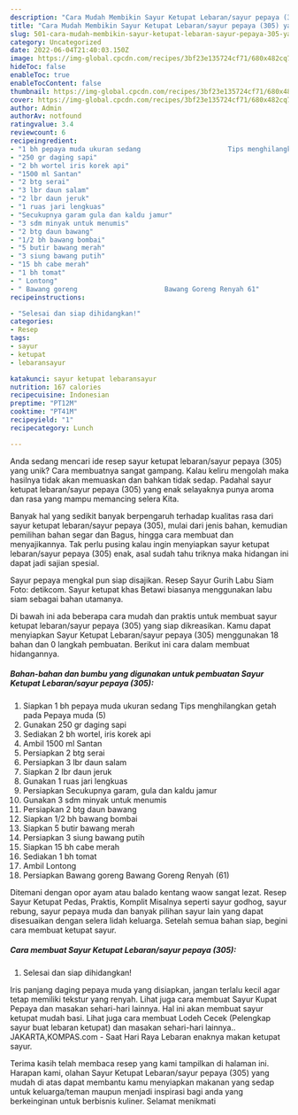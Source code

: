 ```yaml
---
description: "Cara Mudah Membikin Sayur Ketupat Lebaran/sayur pepaya (305) yang Enak"
title: "Cara Mudah Membikin Sayur Ketupat Lebaran/sayur pepaya (305) yang Enak"
slug: 501-cara-mudah-membikin-sayur-ketupat-lebaran-sayur-pepaya-305-yang-enak
category: Uncategorized
date: 2022-06-04T21:40:03.150Z
image: https://img-global.cpcdn.com/recipes/3bf23e135724cf71/680x482cq70/sayur-ketupat-lebaransayur-pepaya-305-foto-resep-utama.jpg
hideToc: false
enableToc: true
enableTocContent: false
thumbnail: https://img-global.cpcdn.com/recipes/3bf23e135724cf71/680x482cq70/sayur-ketupat-lebaransayur-pepaya-305-foto-resep-utama.jpg
cover: https://img-global.cpcdn.com/recipes/3bf23e135724cf71/680x482cq70/sayur-ketupat-lebaransayur-pepaya-305-foto-resep-utama.jpg
author: Admin
authorAv: notfound
ratingvalue: 3.4
reviewcount: 6
recipeingredient:
- "1 bh pepaya muda ukuran sedang                      Tips menghilangkan getah pada Pepaya muda 5"
- "250 gr daging sapi"
- "2 bh wortel iris korek api"
- "1500 ml Santan"
- "2 btg serai"
- "3 lbr daun salam"
- "2 lbr daun jeruk"
- "1 ruas jari lengkuas"
- "Secukupnya garam gula dan kaldu jamur"
- "3 sdm minyak untuk menumis"
- "2 btg daun bawang"
- "1/2 bh bawang bombai"
- "5 butir bawang merah"
- "3 siung bawang putih"
- "15 bh cabe merah"
- "1 bh tomat"
- " Lontong"
- " Bawang goreng                      Bawang Goreng Renyah 61"
recipeinstructions:

- "Selesai dan siap dihidangkan!"
categories:
- Resep
tags:
- sayur
- ketupat
- lebaransayur

katakunci: sayur ketupat lebaransayur 
nutrition: 167 calories
recipecuisine: Indonesian
preptime: "PT12M"
cooktime: "PT41M"
recipeyield: "1"
recipecategory: Lunch

---
```





Anda sedang mencari ide resep sayur ketupat lebaran/sayur pepaya (305) yang unik? Cara membuatnya sangat gampang. Kalau keliru mengolah maka hasilnya tidak akan memuaskan dan bahkan tidak sedap. Padahal sayur ketupat lebaran/sayur pepaya (305) yang enak selayaknya punya aroma dan rasa yang mampu memancing selera Kita.





Banyak hal yang sedikit banyak berpengaruh terhadap kualitas rasa dari sayur ketupat lebaran/sayur pepaya (305), mulai dari jenis bahan, kemudian pemilihan bahan segar dan Bagus, hingga cara membuat dan menyajikannya. Tak perlu pusing kalau ingin menyiapkan sayur ketupat lebaran/sayur pepaya (305) enak,      asal sudah tahu triknya maka hidangan ini dapat jadi sajian spesial.














Sayur pepaya mengkal pun siap disajikan. Resep Sayur Gurih Labu Siam Foto: detikcom. Sayur ketupat khas Betawi biasanya menggunakan labu siam sebagai bahan utamanya.






Di bawah ini ada beberapa cara mudah dan praktis untuk membuat sayur ketupat lebaran/sayur pepaya (305) yang siap dikreasikan. Kamu dapat menyiapkan Sayur Ketupat Lebaran/sayur pepaya (305) menggunakan 18 bahan dan 0 langkah pembuatan. Berikut ini cara dalam membuat hidangannya.

<!--inarticleads1-->

##### Bahan-bahan dan bumbu yang digunakan untuk pembuatan Sayur Ketupat Lebaran/sayur pepaya (305):

1. Siapkan 1 bh pepaya muda ukuran sedang                      Tips menghilangkan getah pada Pepaya muda (5)
1. Gunakan 250 gr daging sapi
1. Sediakan 2 bh wortel, iris korek api
1. Ambil 1500 ml Santan
1. Persiapkan 2 btg serai
1. Persiapkan 3 lbr daun salam
1. Siapkan 2 lbr daun jeruk
1. Gunakan 1 ruas jari lengkuas
1. Persiapkan Secukupnya garam, gula dan kaldu jamur
1. Gunakan 3 sdm minyak untuk menumis
1. Persiapkan 2 btg daun bawang
1. Siapkan 1/2 bh bawang bombai
1. Siapkan 5 butir bawang merah
1. Persiapkan 3 siung bawang putih
1. Siapkan 15 bh cabe merah
1. Sediakan 1 bh tomat
1. Ambil  Lontong
1. Persiapkan  Bawang goreng                      Bawang Goreng Renyah (61)


Ditemani dengan opor ayam atau balado kentang waow sangat lezat. Resep Sayur Ketupat Pedas, Praktis, Komplit Misalnya seperti sayur godhog, sayur rebung, sayur pepaya muda dan banyak pilihan sayur lain yang dapat disesuaikan dengan selera lidah keluarga. Setelah semua bahan siap, begini cara membuat ketupat sayur. 

<!--inarticleads2-->

##### Cara membuat Sayur Ketupat Lebaran/sayur pepaya (305):


1. Selesai dan siap dihidangkan!

Iris panjang daging pepaya muda yang disiapkan, jangan terlalu kecil agar tetap memiliki tekstur yang renyah. Lihat juga cara membuat Sayur Kupat Pepaya dan masakan sehari-hari lainnya. Hal ini akan membuat sayur ketupat mudah basi. Lihat juga cara membuat Lodeh Cecek (Pelengkap sayur buat lebaran ketupat) dan masakan sehari-hari lainnya.. JAKARTA,KOMPAS.com - Saat Hari Raya Lebaran enaknya makan ketupat sayur. 

Terima kasih telah membaca resep yang kami tampilkan di halaman ini. Harapan kami, olahan Sayur Ketupat Lebaran/sayur pepaya (305) yang mudah di atas dapat membantu kamu menyiapkan makanan yang sedap untuk keluarga/teman maupun menjadi inspirasi bagi anda yang berkeinginan untuk berbisnis kuliner. Selamat menikmati
